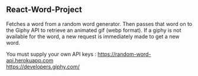 ## React-Word-Project

Fetches a word from a random word generator. Then passes that word on to the Giphy API to retrieve an animated gif (webp format). If a giphy is not available for the word, a new request is immediately made to get a new word.

You must supply your own API keys :
https://random-word-api.herokuapp.com <br>
https://developers.giphy.com/

